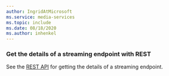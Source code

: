 ```yaml
---
author: IngridAtMicrosoft
ms.service: media-services 
ms.topic: include
ms.date: 08/18/2020
ms.author: inhenkel
---
```


### Get the details of a streaming endpoint with REST

See the [REST API](/rest/api/media/streaming-endpoints/get) for getting the details of a streaming endpoint.
